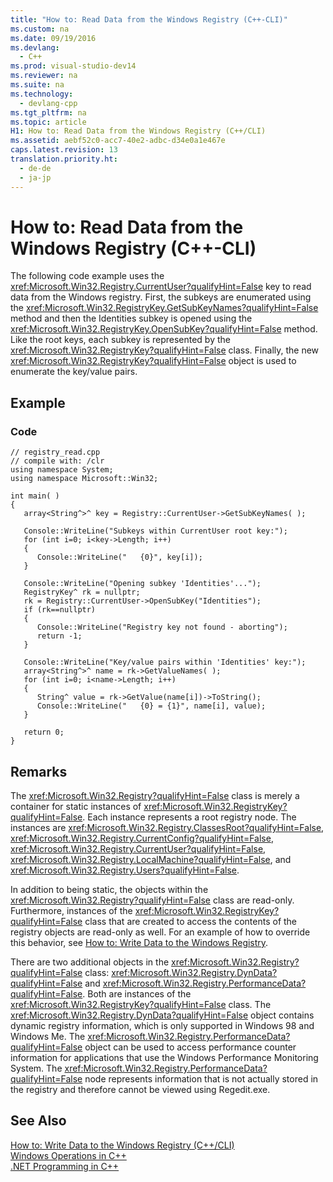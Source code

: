 ```yaml
---
title: "How to: Read Data from the Windows Registry (C++-CLI)"
ms.custom: na
ms.date: 09/19/2016
ms.devlang: 
  - C++
ms.prod: visual-studio-dev14
ms.reviewer: na
ms.suite: na
ms.technology: 
  - devlang-cpp
ms.tgt_pltfrm: na
ms.topic: article
H1: How to: Read Data from the Windows Registry (C++/CLI)
ms.assetid: aebf52c0-acc7-40e2-adbc-d34e0a1e467e
caps.latest.revision: 13
translation.priority.ht: 
  - de-de
  - ja-jp
---
```

# How to: Read Data from the Windows Registry (C++-CLI)
The following code example uses the <xref:Microsoft.Win32.Registry.CurrentUser?qualifyHint=False> key to read data from the Windows registry. First, the subkeys are enumerated using the <xref:Microsoft.Win32.RegistryKey.GetSubKeyNames?qualifyHint=False> method and then the Identities subkey is opened using the <xref:Microsoft.Win32.RegistryKey.OpenSubKey?qualifyHint=False> method. Like the root keys, each subkey is represented by the <xref:Microsoft.Win32.RegistryKey?qualifyHint=False> class. Finally, the new <xref:Microsoft.Win32.RegistryKey?qualifyHint=False> object is used to enumerate the key/value pairs.  
  
## Example  
  
### Code  
  
```  
// registry_read.cpp  
// compile with: /clr  
using namespace System;  
using namespace Microsoft::Win32;  
  
int main( )  
{  
   array<String^>^ key = Registry::CurrentUser->GetSubKeyNames( );  
  
   Console::WriteLine("Subkeys within CurrentUser root key:");  
   for (int i=0; i<key->Length; i++)  
   {  
      Console::WriteLine("   {0}", key[i]);  
   }  
  
   Console::WriteLine("Opening subkey 'Identities'...");  
   RegistryKey^ rk = nullptr;  
   rk = Registry::CurrentUser->OpenSubKey("Identities");  
   if (rk==nullptr)  
   {  
      Console::WriteLine("Registry key not found - aborting");  
      return -1;  
   }  
  
   Console::WriteLine("Key/value pairs within 'Identities' key:");  
   array<String^>^ name = rk->GetValueNames( );  
   for (int i=0; i<name->Length; i++)  
   {  
      String^ value = rk->GetValue(name[i])->ToString();  
      Console::WriteLine("   {0} = {1}", name[i], value);  
   }  
  
   return 0;  
}  
```  
  
## Remarks  
 The <xref:Microsoft.Win32.Registry?qualifyHint=False> class is merely a container for static instances of <xref:Microsoft.Win32.RegistryKey?qualifyHint=False>. Each instance represents a root registry node. The instances are <xref:Microsoft.Win32.Registry.ClassesRoot?qualifyHint=False>, <xref:Microsoft.Win32.Registry.CurrentConfig?qualifyHint=False>, <xref:Microsoft.Win32.Registry.CurrentUser?qualifyHint=False>, <xref:Microsoft.Win32.Registry.LocalMachine?qualifyHint=False>, and <xref:Microsoft.Win32.Registry.Users?qualifyHint=False>.  
  
 In addition to being static, the objects within the <xref:Microsoft.Win32.Registry?qualifyHint=False> class are read-only. Furthermore, instances of the <xref:Microsoft.Win32.RegistryKey?qualifyHint=False> class that are created to access the contents of the registry objects are read-only as well. For an example of how to override this behavior, see [How to: Write Data to the Windows Registry](../vs140/How-to--Write-Data-to-the-Windows-Registry--C---CLI-.md).  
  
 There are two additional objects in the <xref:Microsoft.Win32.Registry?qualifyHint=False> class: <xref:Microsoft.Win32.Registry.DynData?qualifyHint=False> and <xref:Microsoft.Win32.Registry.PerformanceData?qualifyHint=False>. Both are instances of the <xref:Microsoft.Win32.RegistryKey?qualifyHint=False> class. The <xref:Microsoft.Win32.Registry.DynData?qualifyHint=False> object contains dynamic registry information, which is only supported in Windows 98 and Windows Me. The <xref:Microsoft.Win32.Registry.PerformanceData?qualifyHint=False> object can be used to access performance counter information for applications that use the Windows Performance Monitoring System. The <xref:Microsoft.Win32.Registry.PerformanceData?qualifyHint=False> node represents information that is not actually stored in the registry and therefore cannot be viewed using Regedit.exe.  
  
## See Also  
 [How to: Write Data to the Windows Registry (C++/CLI)](../vs140/How-to--Write-Data-to-the-Windows-Registry--C---CLI-.md)   
 [Windows Operations in C++](../Topic/Windows%20Operations%20\(C++-CLI\).md)   
 [.NET Programming in C++](../vs140/.NET-Programming-with-C---CLI--Visual-C---.md)